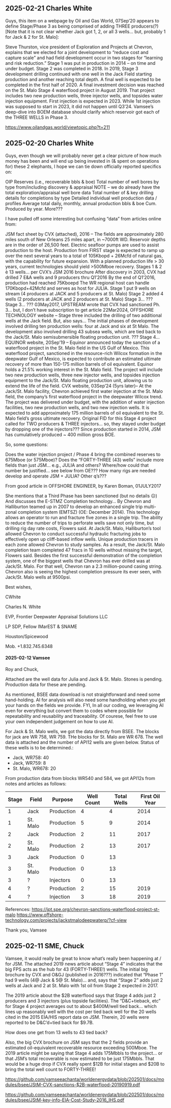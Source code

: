 ## 2025-02-21 Charles White


Guys, this item on a webpage by Oil and Gas World, 07Sep’20  appears to define Stage/Phase 3 as being comprised of adding THREE producers(?) [Note that it is not clear whether Jack got 1, 2, or all 3 wells… but, probably 1 for Jack & 2 for St. Malo]:

Steve Thurston, vice president of Exploration and Projects at Chevron, explains that we elected for a joint development to “reduce cost and capture scale” and had field development occur in two stages for “learning and risk reduction.” Stage 1 was put in production in 2014 – on time and under budget. Stage 2 was completed in 2018. In 2019, Stage 3 development drilling continued with one well in the Jack Field starting production and another reaching total depth. A final well is expected to be completed in the first half of 2020. A final investment decision was reached on the St. Malo Stage 4 waterflood project in August 2019. That project includes two new production wells, three injector wells, and topsides water injection equipment. First injection is expected in 2023.
While 1st injection was supposed to start in 2023, it did not happen until Q3’24.
Vamsee’s deep-dive into BOEM database should clarify which reservoir got each of the THREE WELLS in Phase 3.

https://www.oilandgas.world/viewtopic.php?t=211


## 2025-02-20 Charles White

Guys, even though we will probably never get a clear picture of how much money has been and will end up being invested in (& spent on operations for) these 2 elephants, I hope we can tie down officially reported specifics on:

OIP
Reserves (i.e., recoverable bbls & boe)
Total number of well bores by type from/including discovery & appraisal
NOTE – we do already have the total exploration/appraisal well bore data
Total number of & key drilling details for completions by type
Detailed individual well production data / profiles
Average total daily, monthly, annual production bbls & boe
Cum. Produced by year.
More???

I have pulled off some interesting but confusing “data” from articles online from:

JSM fact sheet by CVX (attached), 2016 –
The fields are approximately 280 miles south of New Orleans 25 miles apart, in ~7000ft WD.
Reservoir depths are in the order of 26,500 feet.
Electric seafloor pumps are used to assist production to the host.
Production from FIRST stage is expected to ramp up over the next several years to a total of 105Kbopd + 26Mcfd of natural gas, with the capability for future expansion.
With a planned production life > 30 years, current technologies should yield >500Mboe recovery.
Stages 1 & 2 è 13 wells… per CVX’s JSM 2016 brochure
After discovery in 2003, CVX had drilled 7 E&A wells and 9 producers thru Q1’2016
By the end of Q1’2016, production had reached 75Kboepd
The WR regional host can handle 170Kbopd+42Mcfd and serves as host for JULIA.
Stage 1 put 9 wells on stream (4 producers at JACK and 5 producers at St. Malo)
Stage 2 added 4 wells (2 producers at JACK and 2 producers at St. Malo)
Stage 3… ???
Stage 3… ???
03May2017, UPSTREAM wrote that CVX had sanctioned Ph. 3… but, I don’t have subscription to get article
22Mar2024, OFFSHORE TECHNOLOGY website –
Stage three included the drilling of two additional wells at the Jack field.
But, also says…
The initial phases of development involved drilling ten production wells: four at Jack and six at St Malo.
The development also involved drilling 43 subsea wells, which are tied back to the Jack/St. Malo semisubmersible floating production unit.
???
Stage 4… EQUINOR website, 20Sep’19 –
Equinor announced today the sanction of a waterflood project in the St. Malo field in the US Gulf of Mexico.
This waterflood project, sanctioned in the resource-rich Wilcox formation in the deepwater Gulf of Mexico, is expected to contribute an estimated ultimate recovery of more than 150-175 million barrels of oil equivalent. Equinor holds a 21.5% working interest in the St. Malo field.
The project will include two new production wells, three new injector wells, and topsides injection equipment to the Jack/St. Malo floating production unit, allowing us to extend the life of the field.
CVX website, 03Sep’24 (5yrs later)–
At the Jack/St. Malo facility, Chevron achieved first water injection at the St. Malo field, the company’s first waterflood project in the deepwater Wilcox trend. The project was delivered under budget, with the addition of water injection facilities, two new production wells, and two new injection wells. It is expected to add approximately 175 million barrels of oil equivalent to the St. Malo field’s gross ultimate recovery.
Original FID for this Stage 4 project called for TWO producers & THREE injectors… so, they stayed under budget by dropping one of the injectors???
Since production started in 2014, JSM has cumulatively produced ~ 400 million gross BOE.
 

So, some questions:

Does the water injection project / Phase 4 bring the combined reserves to 675Mboe (or 575Mboe)?
Does the “FORTY-THREE (43) wells” include more fields than just JSM… e.g., JULIA and others?
Where/how could that number be justified… see below from OE???
How many rigs are needed develop and operate JSM + JULIA?
Other q’s???
 

From good article in OFFSHORE ENGINEER, by Karen Boman, 01JULY2017

She mentions that a Third Phase has been sanctioned (but no details ☹)
And discusses the E-STMZ Completion technology…
By Chevron and Halliburton teamed up in 2007 to develop an enhanced single trip multi-zonal completion system (EMTSZ) (OE: December 2014). This technology allows an operator to run and fracture five zones in a single trip. The ability to reduce the number of trips to perforate wells save not only time, but drilling rig day rate costs, Flowers said.
At Jack/St. Malo, Halliburton’s tool allowed Chevron to conduct successful hydraulic fracturing jobs to effectively open up cliff-based inflow wells. Unique production tracers in each zone allowed Chevron to study samples. As a result, the Jack/St. Malo completion team completed 47 fracs in 10 wells without missing the target, Flowers said.
Besides the first successful demonstration of the completion system, one of the biggest wells that Chevron has ever drilled was at Jack/St. Malo. For that well, Chevron ran a 2.3 million-pound casing string. Chevron also is seeing the highest completion pressure its ever seen, with Jack/St. Malo wells at 9500psi.
 

Best wishes,

   CWhite

Charles N. White

EVP, Frontier Deepwater Appraisal Solutions LLC

LP SDP, Fellow IMarEST & SNAME

Houston/Spicewood

Mob. +1.832.745.6348



#### 2025-02-12 Vamsee 

Roy and Chuck,

Attached are the well data for Julia and Jack & St. Malo. Stones is pending. Production data for these are pending.

As mentioned, BSEE data download is not straightforward and need some hand-holding. AI for analysis will also need some handholding when you get your hands on the fields we provide. 
FYI, In all our coding, we leveraging AI even for everything but convert them to codes where possible for repeatability and reusability and traceability. Of courese, feel free to use your own independent judgement on how to use AI.

For Jack & St. Malo wells, we got the data directly from BSEE. The blocks for jack are WR 758, WR 759. THe blocks for St. Malo are WR 678. The well data is attached and the number of API12 wells are given below. Status of these wells is to be determined.:
- Jack, WR758: 40
- Jack, WR759: 8
- St. Malo, WR678: 20 

From production data from blocks WR540 and 584, we got API12s from notes and articles as follows:

| Stage | Field | Purpose | Well Count | Total Wells | First Oil Year |
| --- | --- | --- | --- | --- | --- |
| 1 | Jack | Production | 4 | 4 | 2014 |
| 1 | St. Malo | Production | 5 | 9 | 2014 |
| 2 | Jack | Production | 2 | 11 | 2017 |
| 2 | St. Malo | Production | 2 | 13 | 2017 |
| 3 | Jack | Production | 0 | 13 | |
| 3 | St. Malo | Production | 0 | 13 | |
| 3 | ? | Injectors | 0 | 13 | |
| 4 | ? | Production | 2 |  15 | 2019 |
| 4 | ? | Injection | 3 | 18 | 2019 |


References:
https://jpt.spe.org/chevron-sanctions-waterflood-project-st-malo
https://www.offshore-technology.com/projects/jackstmalodeepwaterp/?cf-view

Thank you,
Vamsee


## 2025-02-11 SME, Chuck

Vamsee, it would really be great to know what’s really been happening at / for JSM. The attached 2019 news article about “Stage 4” indicates that the big FPS acts as the hub for 43 (FORTY-THREE!) wells. The initial big brochure by CVX and O&GJ (published in 2016???) indicated that “Phase 1” had 9 wells (4@ Jack & 5@ St. Malo)… and, says that “Stage 2” adds just 2 wells at Jack and 2 at St. Malo with 1st oil from Stage 2 expected in 2017.

The 2019 article about the $2B waterflood says that Stage 4 adds just 2 producers and 3 injectors (plus topside facilities). The “D&C+tieback, etc” for Stage 4 project averages out to about $400M/well tied back… which lines up reasonably well with the cost per tied back well for the 20 wells cited in the 2015 EIA/HIS report data on JSM. Therein, 20 wells were reported to be D&C’d+tied back for $9.7B.

How does one get from 13 wells to 43 tied back?

Also, the big CVX brochure on JSM says that the 2 fields provide an estimated oil-equivalent recoverable resource exceeding 500Mboe. The 2019 article might be saying that Stage 4 adds 175Mbbls to the project… or that JSM’s total recoverable is now estimated to be just 175Mbbls. That would be a huge drop if CVX really spent $12B for initial stages and $20B to bring the total well count to FORTY-THREE!  

https://github.com/vamseeachanta/worldenergydata/blob/202501/docs/modules/bsee/JStM-CVX-sanctions-$2B-waterflood-20190919.pdf

https://github.com/vamseeachanta/worldenergydata/blob/202501/docs/modules/bsee/JStM-key-info-EIA-Cost-Study-2016_IHS.pdf

